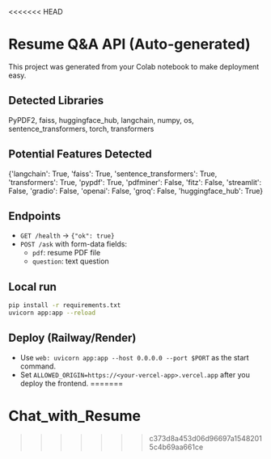 <<<<<<< HEAD

# Resume Q&A API (Auto-generated)

This project was generated from your Colab notebook to make deployment easy.

## Detected Libraries
PyPDF2, faiss, huggingface_hub, langchain, numpy, os, sentence_transformers, torch, transformers

## Potential Features Detected
{'langchain': True, 'faiss': True, 'sentence_transformers': True, 'transformers': True, 'pypdf': True, 'pdfminer': False, 'fitz': False, 'streamlit': False, 'gradio': False, 'openai': False, 'groq': False, 'huggingface_hub': True}

## Endpoints
- `GET /health` → `{"ok": true}`
- `POST /ask` with form-data fields:
  - `pdf`: resume PDF file
  - `question`: text question

## Local run
```bash
pip install -r requirements.txt
uvicorn app:app --reload
```

## Deploy (Railway/Render)
- Use `web: uvicorn app:app --host 0.0.0.0 --port $PORT` as the start command.
- Set `ALLOWED_ORIGIN=https://<your-vercel-app>.vercel.app` after you deploy the frontend.
=======
# Chat_with_Resume
>>>>>>> c373d8a453d06d96697a15482015c4b69aa661ce

